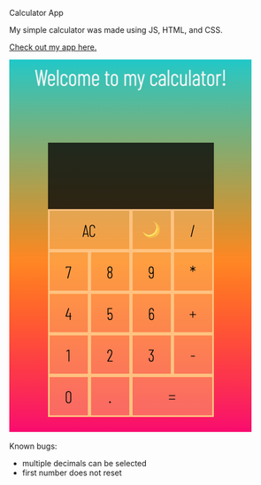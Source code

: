 Calculator App 

My simple calculator was made using JS, HTML, and CSS.

<a href="https://calculator-ss-55774.web.app/">Check out my app here.</a>

<img src="/readmeimg.png" alt="" srcset="">

Known bugs: 
- multiple decimals can be selected
- first number does not reset